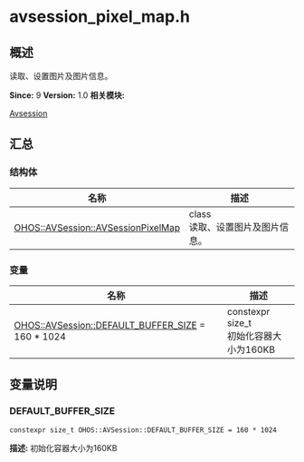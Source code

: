 # avsession_pixel_map.h


## 概述

读取、设置图片及图片信息。

**Since:**
9
**Version:**
1.0
**相关模块:**

[Avsession](avsession.md)


## 汇总


### 结构体

  | 名称 | 描述 | 
| -------- | -------- |
| [OHOS::AVSession::AVSessionPixelMap](_o_h_o_s_1_1_a_v_session_1_1_a_v_session_pixel_map.md) | class<br/>读取、设置图片及图片信息。  | 


### 变量

  | 名称 | 描述 | 
| -------- | -------- |
| [OHOS::AVSession::DEFAULT_BUFFER_SIZE](#defaultbuffersize) = 160 \* 1024 | constexpr size_t<br/>初始化容器大小为160KB  | 


## 变量说明


### DEFAULT_BUFFER_SIZE

  
```
constexpr size_t OHOS::AVSession::DEFAULT_BUFFER_SIZE = 160 * 1024
```
**描述:**
初始化容器大小为160KB
